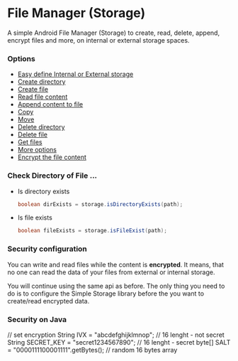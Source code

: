 File Manager (Storage)
======================

A simple Android File Manager (Storage) to create, read, delete, append, encrypt files and more, on internal or external storage spaces.

### Options
* [Easy define Internal or External storage](#initialize)
* [Create directory](#create-directory)
* [Create file](#create-file)
* [Read file content](#read-file)
* [Append content to file](#append-content-to-file)
* [Copy](#copy)
* [Move](#move)
* [Delete directory](#delete-directory)
* [Delete file](#delete-file)
* [Get files](#get-files)
* [More options](#more)
* [Encrypt the file content](#security-configuration)


### Check Directory of File ...

* Is directory exists
	``` java
	boolean dirExists = storage.isDirectoryExists(path);
	```

* Is file exists
	``` java
	boolean fileExists = storage.isFileExist(path);
	```


### Security configuration
You can write and read files while the content is **encrypted**. It means, that no one can read the data of your files from external or internal storage.

You will continue using the same api as before. The only thing you need to do is to configure the Simple Storage library before the you want to create/read encrypted data.

### Security on Java
// set encryption
String IVX = "abcdefghijklmnop"; // 16 lenght - not secret
String SECRET_KEY = "secret1234567890"; // 16 lenght - secret
byte[] SALT = "0000111100001111".getBytes(); // random 16 bytes array

